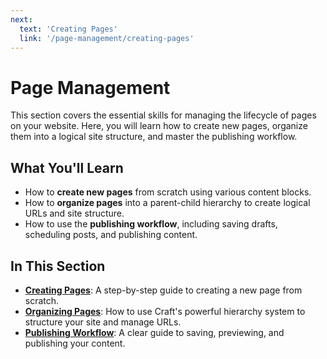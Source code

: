 ```yaml
---
next:
  text: 'Creating Pages'
  link: '/page-management/creating-pages'
---
```


# Page Management

This section covers the essential skills for managing the lifecycle of pages on your website. Here, you will learn how to create new pages, organize them into a logical site structure, and master the publishing workflow.

## What You'll Learn

-   How to **create new pages** from scratch using various content blocks.
-   How to **organize pages** into a parent-child hierarchy to create logical URLs and site structure.
-   How to use the **publishing workflow**, including saving drafts, scheduling posts, and publishing content.

## In This Section

-   **[Creating Pages](creating-pages.md)**: A step-by-step guide to creating a new page from scratch.
-   **[Organizing Pages](organization.md)**: How to use Craft's powerful hierarchy system to structure your site and manage URLs.
-   **[Publishing Workflow](publishing.md)**: A clear guide to saving, previewing, and publishing your content.